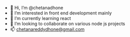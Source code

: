 - 👋 Hi, I’m @chetanadhone
- 👀 I’m interested in front end development mainly
- 🌱 I’m currently learning react
- 💞️ I’m looking to collaborate on various node js projects 
- 📫 chetanareddydhone@gmail.com

<!---
chetanadhone/chetanadhone is a ✨ special ✨ repository because its `README.md` (this file) appears on your GitHub profile.
You can click the Preview link to take a look at your changes.
--->
